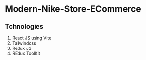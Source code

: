 # Modern-Nike-Store-ECommerce

## Tchnologies 
1) React JS using Vite
2) Tailwindcss
3) Redux JS
4) REdux ToolKit
